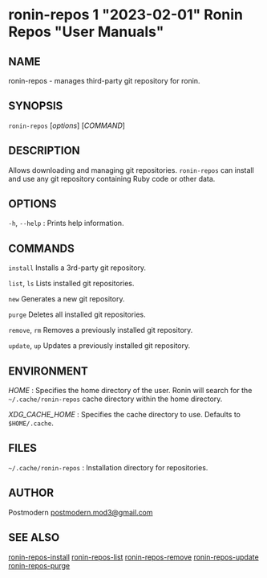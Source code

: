 # ronin-repos 1 "2023-02-01" Ronin Repos "User Manuals"

## NAME

ronin-repos - manages third-party git repository for ronin.

## SYNOPSIS

`ronin-repos` [*options*] [*COMMAND*]

## DESCRIPTION

Allows downloading and managing git repositories. `ronin-repos` can install
and use any git repository containing Ruby code or other data.

## OPTIONS

`-h`, `--help`
: Prints help information.

## COMMANDS

`install`
  Installs a 3rd-party git repository.

`list`, `ls`
  Lists installed git repositories.

`new`
  Generates a new git repository.

`purge`
  Deletes all installed git repositories.

`remove`, `rm`
  Removes a previously installed git repository.

`update`, `up`
  Updates a previously installed git repository.

## ENVIRONMENT

*HOME*
: Specifies the home directory of the user. Ronin will search for the
  `~/.cache/ronin-repos` cache directory within the home directory.

*XDG_CACHE_HOME*
: Specifies the cache directory to use. Defaults to `$HOME/.cache`.

## FILES

`~/.cache/ronin-repos`
: Installation directory for repositories.

## AUTHOR

Postmodern <postmodern.mod3@gmail.com>

## SEE ALSO

[ronin-repos-install](ronin-repos-install.1.md) [ronin-repos-list](ronin-repos-list.1.md) [ronin-repos-remove](ronin-repos-remove.1.md) [ronin-repos-update](ronin-repos-update.1.md) [ronin-repos-purge](ronin-repos-purge.1.md)
